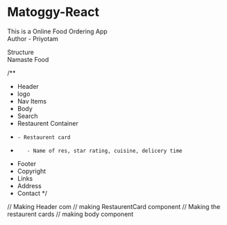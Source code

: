 # Matoggy-React
This is a Online Food Ordering App
<br>
Author - Priyotam 

Structure
<br>
Namaste Food

/**
 * Header 
 *   logo
 *   Nav Items
 * Body
 *   Search
 *   Restaurent Container
 *     - Restaurent card
 *        - Name of res, star rating, cuisine, delicery time
 * Footer 
 *   Copyright
 *   Links
 *   Address
 *   Contact
 */

// Making Header com
// making RestaurentCard component
// Making the restaurent cards
// making body component
